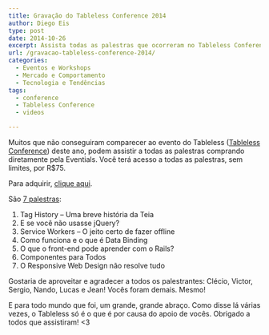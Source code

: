 ```yaml
---
title: Gravação do Tableless Conference 2014
author: Diego Eis
type: post
date: 2014-10-26
excerpt: Assista todas as palestras que ocorreram no Tableless Conference 2014.
url: /gravacao-tableless-conference-2014/
categories:
  - Eventos e Workshops
  - Mercado e Comportamento
  - Tecnologia e Tendências
tags:
  - conference
  - Tableless Conference
  - videos

---
```

Muitos que não conseguiram comparecer ao evento do Tableless ([Tableless Conference][1]) deste ano, podem assistir a todas as palestras comprando diretamente pela Eventials. Você terá acesso a todas as palestras, sem limites, por R$75.

Para adquirir, [clique aqui][1].

São [7 palestras][2]:

  1. Tag History &#8211; Uma breve história da Teia
  2. E se você não usasse jQuery?
  3. Service Workers &#8211; O jeito certo de fazer offline
  4. Como funciona e o que é Data Binding
  5. O que o front-end pode aprender com o Rails?
  6. Componentes para Todos
  7. O Responsive Web Design não resolve tudo

Gostaria de aproveitar e agradecer a todos os palestrantes: Clécio, Victor, Sergio, Nando, Lucas e Jean! Vocês foram demais. Mesmo!

E para todo mundo que foi, um grande, grande abraço. Como disse lá várias vezes, o Tableless só é o que é por causa do apoio de vocês. Obrigado a todos que assistiram! <3

 [1]: http://bit.ly/videos-tablelessconf2014
 [2]: https://www.eventials.com/tableless/groups/3-tableless-conference-2014/
